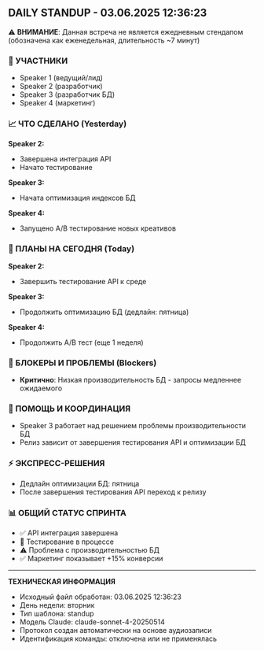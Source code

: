 ## DAILY STANDUP - 03.06.2025 12:36:23

⚠️ **ВНИМАНИЕ**: Данная встреча не является ежедневным стендапом (обозначена как еженедельная, длительность ~7 минут)

### 👥 УЧАСТНИКИ
- Speaker 1 (ведущий/лид)
- Speaker 2 (разработчик)
- Speaker 3 (разработчик БД)
- Speaker 4 (маркетинг)

### 📈 ЧТО СДЕЛАНО (Yesterday)
**Speaker 2:**
- Завершена интеграция API
- Начато тестирование

**Speaker 3:**
- Начата оптимизация индексов БД

**Speaker 4:**
- Запущено A/B тестирование новых креативов

### 🎯 ПЛАНЫ НА СЕГОДНЯ (Today)
**Speaker 2:**
- Завершить тестирование API к среде

**Speaker 3:**
- Продолжить оптимизацию БД (дедлайн: пятница)

**Speaker 4:**
- Продолжить A/B тест (еще 1 неделя)

### 🚫 БЛОКЕРЫ И ПРОБЛЕМЫ (Blockers)
- **Критично**: Низкая производительность БД - запросы медленнее ожидаемого

### 🤝 ПОМОЩЬ И КООРДИНАЦИЯ
- Speaker 3 работает над решением проблемы производительности БД
- Релиз зависит от завершения тестирования API и оптимизации БД

### ⚡ ЭКСПРЕСС-РЕШЕНИЯ
- Дедлайн оптимизации БД: пятница
- После завершения тестирования API переход к релизу

### 📊 ОБЩИЙ СТАТУС СПРИНТА
- ✅ API интеграция завершена
- 🔄 Тестирование в процессе
- ⚠️ Проблема с производительностью БД
- ✅ Маркетинг показывает +15% конверсии

---
**ТЕХНИЧЕСКАЯ ИНФОРМАЦИЯ**
- Исходный файл обработан: 03.06.2025 12:36:23
- День недели: вторник
- Тип шаблона: standup
- Модель Claude: claude-sonnet-4-20250514
- Протокол создан автоматически на основе аудиозаписи
- Идентификация команды: отключена или не применялась